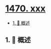 # [1470. xxx](https://github.com/Tdahuyou/TNotes.leetcode/tree/main/notes/1470.%20xxx)

<!-- region:toc -->

- [1. 📝 概述](#1--概述)

<!-- endregion:toc -->

## 1. 📝 概述
